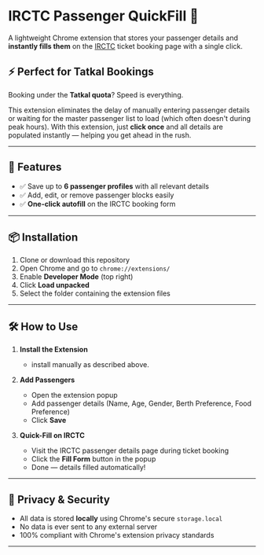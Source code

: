 # IRCTC Passenger QuickFill 🚄

A lightweight Chrome extension that stores your passenger details and **instantly fills them** on the [IRCTC](https://www.irctc.co.in/) ticket booking page with a single click.

## ⚡ Perfect for Tatkal Bookings

Booking under the **Tatkal quota**? Speed is everything.

This extension eliminates the delay of manually entering passenger details or waiting for the master passenger list to load (which often doesn't during peak hours). With this extension, just **click once** and all details are populated instantly — helping you get ahead in the rush.

---

## 🚀 Features

- ✅ Save up to **6 passenger profiles** with all relevant details
- ✅ Add, edit, or remove passenger blocks easily
- ✅ **One-click autofill** on the IRCTC booking form

---

## 📦 Installation

1. Clone or download this repository
2. Open Chrome and go to `chrome://extensions/`
3. Enable **Developer Mode** (top right)
4. Click **Load unpacked**
5. Select the folder containing the extension files

---

## 🛠 How to Use

1. **Install the Extension**
   - install manually as described above.

2. **Add Passengers**
   - Open the extension popup
   - Add passenger details (Name, Age, Gender, Berth Preference, Food Preference)
   - Click **Save**

3. **Quick-Fill on IRCTC**
   - Visit the IRCTC passenger details page during ticket booking
   - Click the **Fill Form** button in the popup
   - Done — details filled automatically!

---

## 🔐 Privacy & Security

- All data is stored **locally** using Chrome's secure `storage.local`
- No data is ever sent to any external server
- 100% compliant with Chrome's extension privacy standards

---

